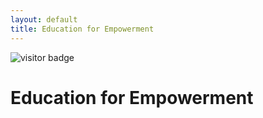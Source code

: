 ```yaml
---
layout: default
title: Education for Empowerment
---
```


<img src="https://visitor-badge.laobi.icu/badge?page_id=labonom.github.io/sources/Education_for_Empowerment.html" alt="visitor badge"/>

# Education for Empowerment
